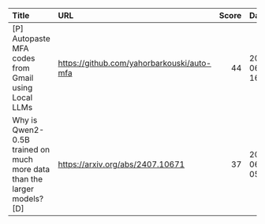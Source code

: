 | Title                                                                   | URL                                        |   Score | Date                |
|:------------------------------------------------------------------------|:-------------------------------------------|--------:|:--------------------|
| [P] Autopaste MFA codes from Gmail using Local LLMs                     | https://github.com/yahorbarkouski/auto-mfa |      44 | 2025-06-21 16:37:45 |
| Why is Qwen2-0.5B trained on much more data than the larger models? [D] | https://arxiv.org/abs/2407.10671           |      37 | 2025-06-21 05:46:46 |
